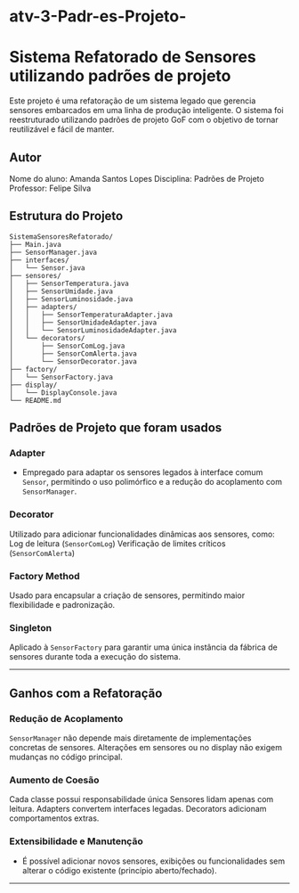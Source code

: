 # atv-3-Padr-es-Projeto-


# Sistema Refatorado de Sensores utilizando padrões de projeto

Este projeto é uma refatoração de um sistema legado que gerencia sensores embarcados em uma linha de produção inteligente. O sistema foi reestruturado utilizando padrões de projeto GoF com o objetivo de tornar reutilizável e fácil de manter.

## Autor
Nome do aluno: Amanda Santos Lopes 
Disciplina: Padrões de Projeto
Professor: Felipe Silva

##  Estrutura do Projeto

```
SistemaSensoresRefatorado/
├── Main.java
├── SensorManager.java
├── interfaces/
│   └── Sensor.java
├── sensores/
│   ├── SensorTemperatura.java
│   ├── SensorUmidade.java
│   ├── SensorLuminosidade.java
│   ├── adapters/
│   │   ├── SensorTemperaturaAdapter.java
│   │   ├── SensorUmidadeAdapter.java
│   │   └── SensorLuminosidadeAdapter.java
│   └── decorators/
│       ├── SensorComLog.java
│       ├── SensorComAlerta.java
│       └── SensorDecorator.java
├── factory/
│   └── SensorFactory.java
├── display/
│   └── DisplayConsole.java
└── README.md
```



## Padrões de Projeto que foram usados 

### Adapter
- Empregado para adaptar os sensores legados à interface comum `Sensor`, permitindo o uso polimórfico e a redução do acoplamento com `SensorManager`.
### Decorator
 Utilizado para adicionar funcionalidades dinâmicas aos sensores, como:
  Log de leitura (`SensorComLog`)
  Verificação de limites críticos (`SensorComAlerta`)
  


###  Factory Method
Usado para encapsular a criação de sensores, permitindo maior flexibilidade e padronização.

### Singleton
Aplicado à `SensorFactory` para garantir uma única instância da fábrica de sensores durante toda a execução do sistema.


---

##  Ganhos com a Refatoração

### Redução de Acoplamento
`SensorManager` não depende mais diretamente de implementações concretas de sensores.
Alterações em sensores ou no display não exigem mudanças no código principal.

### Aumento de Coesão
  Cada classe possui responsabilidade única
  Sensores lidam apenas com leitura.
  Adapters convertem interfaces legadas.
  Decorators adicionam comportamentos extras.


### Extensibilidade e Manutenção
- É possível adicionar novos sensores, exibições ou funcionalidades sem alterar o código existente (princípio aberto/fechado).

---

